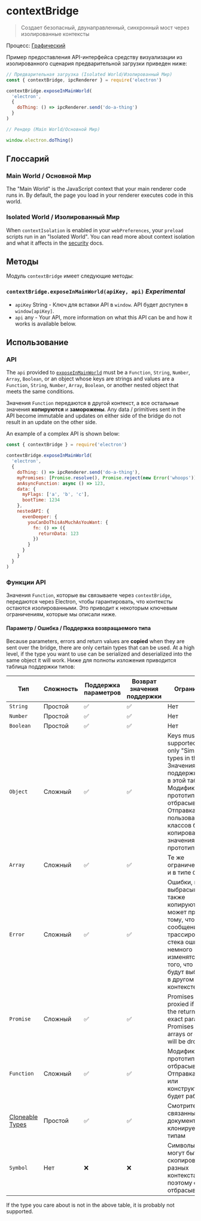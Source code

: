 # contextBridge

> Создает безопасный, двунаправленный, синхронный мост через изолированные контексты

Процесс: [Графический](../glossary.md#renderer-process)

Пример предоставления API-интерфейса средству визуализации из изолированного сценария предварительной загрузки приведен ниже:

```javascript
// Предварительная загрузка (Isolated World/Изолированный Мир)
const { contextBridge, ipcRenderer } = require('electron')

contextBridge.exposeInMainWorld(
  'electron',
  {
    doThing: () => ipcRenderer.send('do-a-thing')
  }
)
```

```javascript
// Рендер (Main World/Основной Мир)

window.electron.doThing()
```

## Глоссарий

### Main World / Основной Мир

The "Main World" is the JavaScript context that your main renderer code runs in. By default, the page you load in your renderer executes code in this world.

### Isolated World / Изолированный Мир

When `contextIsolation` is enabled in your `webPreferences`, your `preload` scripts run in an "Isolated World".  You can read more about context isolation and what it affects in the [security](../tutorial/security.md#3-enable-context-isolation-for-remote-content) docs.

## Методы

Модуль `contextBridge` имеет следующие методы:

### `contextBridge.exposeInMainWorld(apiKey, api)` _Experimental_

* `apiKey` String - Ключ для вставки API в `window`.  API будет доступен в `window[apiKey]`.
* `api` any - Your API, more information on what this API can be and how it works is available below.

## Использование

### API

The `api` provided to [`exposeInMainWorld`](#contextbridgeexposeinmainworldapikey-api-experimental) must be a `Function`, `String`, `Number`, `Array`, `Boolean`, or an object whose keys are strings and values are a `Function`, `String`, `Number`, `Array`, `Boolean`, or another nested object that meets the same conditions.

Значения `Function` передаются в другой контекст, а все остальные значения **копируются** и **заморожены**. Any data / primitives sent in the API become immutable and updates on either side of the bridge do not result in an update on the other side.

An example of a complex API is shown below:

```javascript
const { contextBridge } = require('electron')

contextBridge.exposeInMainWorld(
  'electron',
  {
    doThing: () => ipcRenderer.send('do-a-thing'),
    myPromises: [Promise.resolve(), Promise.reject(new Error('whoops'))],
    anAsyncFunction: async () => 123,
    data: {
      myFlags: ['a', 'b', 'c'],
      bootTime: 1234
    },
    nestedAPI: {
      evenDeeper: {
        youCanDoThisAsMuchAsYouWant: {
          fn: () => ({
            returnData: 123
          })
        }
      }
    }
  }
)
```

### Функции API

Значения `Function`, которые вы связываете через `contextBridge`, передаются через Electron, чтобы гарантировать, что контексты остаются изолированными.  Это приводит к некоторым ключевым ограничениям, которые мы описали ниже.

#### Параметр / Ошибка / Поддержка возвращаемого типа

Because parameters, errors and return values are **copied** when they are sent over the bridge, there are only certain types that can be used. At a high level, if the type you want to use can be serialized and deserialized into the same object it will work.  Ниже для полноты изложения приводится таблица поддержки типов:

| Тип                                                                                                            | Сложность | Поддержка параметров | Возврат значения поддержки | Ограничения                                                                                                                                                                                                                         |
| -------------------------------------------------------------------------------------------------------------- | --------- | -------------------- | -------------------------- | ----------------------------------------------------------------------------------------------------------------------------------------------------------------------------------------------------------------------------------- |
| `String`                                                                                                       | Простой   | ✅                    | ✅                          | Нет                                                                                                                                                                                                                                 |
| `Number`                                                                                                       | Простой   | ✅                    | ✅                          | Нет                                                                                                                                                                                                                                 |
| `Boolean`                                                                                                      | Простой   | ✅                    | ✅                          | Нет                                                                                                                                                                                                                                 |
| `Object`                                                                                                       | Сложный   | ✅                    | ✅                          | Keys must be supported using only "Simple" types in this table.  Значения должны поддерживаться в этой таблице.  Модификации прототипа отбрасываются.  Отправка пользовательских классов будет копировать значения, но не прототип. |
| `Array`                                                                                                        | Сложный   | ✅                    | ✅                          | Те же ограничения, что и в типе `Object`                                                                                                                                                                                            |
| `Error`                                                                                                        | Сложный   | ✅                    | ✅                          | Ошибки, которые выбрасываются также копируются, это может привести к тому, что сообщение и трассировка стека ошибки немного изменятся из-за того, что они будут выброшены в другом контексте                                        |
| `Promise`                                                                                                      | Сложный   | ✅                    | ✅                          | Promises are only proxied if they are the return value or exact parameter.  Promises nested in arrays or objects will be dropped.                                                                                                   |
| `Function`                                                                                                     | Сложный   | ✅                    | ✅                          | Модификации прототипа отбрасываются.  Отправка классов или конструкторов не будет работать.                                                                                                                                         |
| [Cloneable Types](https://developer.mozilla.org/en-US/docs/Web/API/Web_Workers_API/Structured_clone_algorithm) | Простой   | ✅                    | ✅                          | Смотрите связанный документ по клонируемым типам                                                                                                                                                                                    |
| `Symbol`                                                                                                       | Нет       | ❌                    | ❌                          | Символы не могут быть скопированы в разных контекстах, поэтому они отбрасываются                                                                                                                                                    |

If the type you care about is not in the above table, it is probably not supported.
